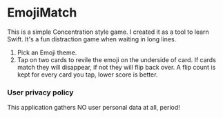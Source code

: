 # EmojiMatch
This is a simple Concentration style game. I created it as a tool to learn Swift. It's a fun distraction game when waiting in long lines.

1. Pick an Emoji theme.
2. Tap on two cards to revile the emoji on the underside of card. If cards match they will disappear, if not they will flip back over. A flip count is kept for every card you tap, lower score is better.

### User privacy policy
This application gathers NO user personal data at all, period!  

